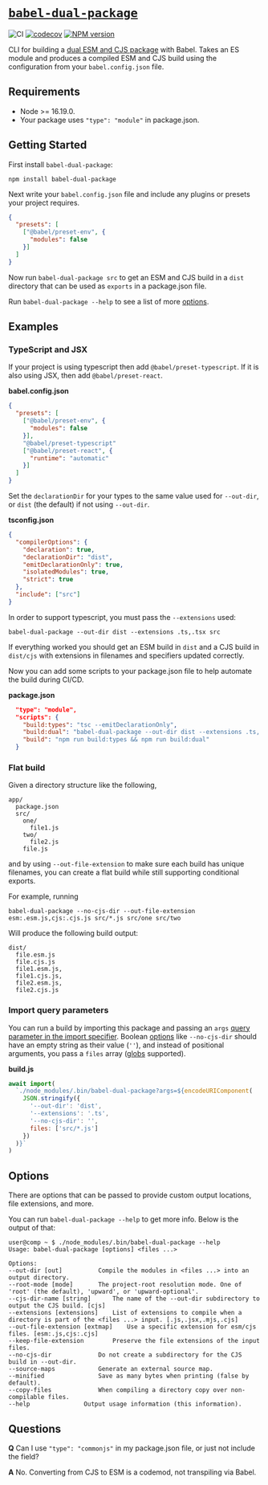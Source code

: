 # [`babel-dual-package`](https://www.npmjs.com/package/babel-dual-package)

![CI](https://github.com/morganney/babel-dual-package/actions/workflows/ci.yml/badge.svg)
[![codecov](https://codecov.io/gh/morganney/babel-dual-package/branch/main/graph/badge.svg?token=M76U9KTGAU)](https://codecov.io/gh/morganney/babel-dual-package)
[![NPM version](https://img.shields.io/npm/v/babel-dual-package.svg)](https://www.npmjs.com/package/babel-dual-package)

CLI for building a [dual ESM and CJS package](https://nodejs.org/api/packages.html#dual-commonjses-module-packages) with Babel. Takes an ES module and produces a compiled ESM and CJS build using the configuration from your `babel.config.json` file.

## Requirements

* Node >= 16.19.0.
* Your package uses `"type": "module"` in package.json.

## Getting Started

First install `babel-dual-package`:

```console
npm install babel-dual-package
```

Next write your `babel.config.json` file and include any plugins or presets your project requires.

```json
{
  "presets": [
    ["@babel/preset-env", {
      "modules": false
    }]
  ]
}
```

Now run `babel-dual-package src` to get an ESM and CJS build in a `dist` directory that can be used as `exports` in a package.json file.

Run `babel-dual-package --help` to see a list of more [options](#options).

## Examples

### TypeScript and JSX

If your project is using typescript then add `@babel/preset-typescript`. If it is also using JSX, then add `@babel/preset-react`.

**babel.config.json**
```json
{
  "presets": [
    ["@babel/preset-env", {
      "modules": false
    }],
    "@babel/preset-typescript"
    ["@babel/preset-react", {
      "runtime": "automatic"
    }]
  ]
}
```

Set the `declarationDir` for your types to the same value used for `--out-dir`, or `dist` (the default) if not using `--out-dir`.

**tsconfig.json**
```json
{
  "compilerOptions": {
    "declaration": true,
    "declarationDir": "dist",
    "emitDeclarationOnly": true,
    "isolatedModules": true,
    "strict": true
  },
  "include": ["src"]
}
```

In order to support typescript, you must pass the `--extensions` used:

```console
babel-dual-package --out-dir dist --extensions .ts,.tsx src
```

If everything worked you should get an ESM build in `dist` and a CJS build in `dist/cjs` with extensions in filenames and specifiers updated correctly.

Now you can add some scripts to your package.json file to help automate the build during CI/CD.

**package.json**
```json
  "type": "module",
  "scripts": {
    "build:types": "tsc --emitDeclarationOnly",
    "build:dual": "babel-dual-package --out-dir dist --extensions .ts,.tsx src",
    "build": "npm run build:types && npm run build:dual"
  }
```

### Flat build

Given a directory structure like the following,

```
app/
  package.json
  src/
    one/
      file1.js
    two/
      file2.js
    file.js
```

and by using `--out-file-extension` to make sure each build has unique filenames, you can create a flat build while still supporting conditional exports.

For example, running

```console
babel-dual-package --no-cjs-dir --out-file-extension esm:.esm.js,cjs:.cjs.js src/*.js src/one src/two
```

Will produce the following build output:

```
dist/
  file.esm.js
  file.cjs.js
  file1.esm.js,
  file1.cjs.js,
  file2.esm.js,
  file2.cjs.js
```

### Import query parameters

You can run a build by importing this package and passing an `args` [query parameter in the import specifier](https://developer.mozilla.org/en-US/docs/Web/JavaScript/Reference/Operators/import.meta#passing_query_parameters). Boolean [options](#options) like `--no-cjs-dir` should have an empty string as their value (`''`), and instead of positional arguments, you pass a `files` array ([globs](https://github.com/isaacs/node-glob) supported).

**build.js**
```js
await import(
  `./node_modules/.bin/babel-dual-package?args=${encodeURIComponent(
    JSON.stringify({
      '--out-dir': 'dist',
      '--extensions': '.ts',
      '--no-cjs-dir': '',
      files: ['src/*.js']
    })
  )}`
)
```

## Options

There are options that can be passed to provide custom output locations, file extensions, and more.

You can run `babel-dual-package --help` to get more info. Below is the output of that:

```console
user@comp ~ $ ./node_modules/.bin/babel-dual-package --help
Usage: babel-dual-package [options] <files ...>

Options:
--out-dir [out] 		 Compile the modules in <files ...> into an output directory.
--root-mode [mode] 		 The project-root resolution mode. One of 'root' (the default), 'upward', or 'upward-optional'.
--cjs-dir-name [string] 	 The name of the --out-dir subdirectory to output the CJS build. [cjs]
--extensions [extensions] 	 List of extensions to compile when a directory is part of the <files ...> input. [.js,.jsx,.mjs,.cjs]
--out-file-extension [extmap] 	 Use a specific extension for esm/cjs files. [esm:.js,cjs:.cjs]
--keep-file-extension 		 Preserve the file extensions of the input files.
--no-cjs-dir 			 Do not create a subdirectory for the CJS build in --out-dir.
--source-maps 			 Generate an external source map.
--minified  			 Save as many bytes when printing (false by default).
--copy-files 			 When compiling a directory copy over non-compilable files.
--help 				 Output usage information (this information).
```

## Questions

**Q** Can I use `"type": "commonjs"` in my package.json file, or just not include the field?

**A** No. Converting from CJS to ESM is a codemod, not transpiling via Babel.
